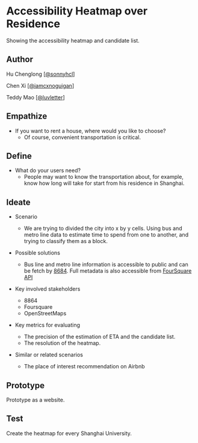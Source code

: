 # Accessibility Heatmap over Residence

Showing the accessibility heatmap and candidate list.

## Author

Hu Chenglong [[@sonnyhcl](github.com/sonnyhcl)]

Chen Xi [[@iamcxnoguigan](github.com/iamcxnoguigan)]

Teddy Mao [[@luvletter](github.com/luvletter)]

## Empathize

- If you want to rent a house, where would you like to choose?
  - Of course, convenient transportation is critical.

## Define

- What do your users need?
  - People may want to know the transportation about, for example, know how long will take for start from his residence in Shanghai.

## Ideate

- Scenario
  - We are trying to divided the city into x by y cells. Using bus and metro line data to estimate time to spend from one to another, and trying to classify them as a block. 

- Possible solutions
  - Bus line and metro line information is accessible to public and can be fetch by [8684](http://www.8684.cn/). Full metadata is also accessible from [FourSquare API](https://developer.foursquare.com/places-api)

- Key involved stakeholders
  - 8864
  - Foursquare
  - OpenStreetMaps

- Key metrics for evaluating
  - The precision of the estimation of ETA and the candidate list.
  - The resolution of the heatmap.

- Similar or related scenarios
  - The place of interest recommendation on Airbnb

## Prototype

Prototype as a website.

## Test

Create the heatmap for every Shanghai University.
